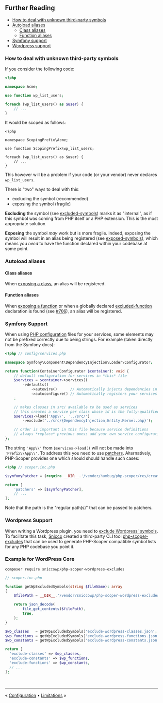## Further Reading

- [How to deal with unknown third-party symbols](#how-to-deal-with-unknown-third-party-symbols)
- [Autoload aliases](#autoload-aliases)
  - [Class aliases](#class-aliases)
  - [Function aliases](#function-aliases)
- [Symfony support](#symfony-support)
- [Wordpress support](#wordpress-support)


### How to deal with unknown third-party symbols

If you consider the following code:

```php
<?php

namespace Acme;

use function wp_list_users;

foreach (wp_list_users() as $user) {
    // ...
}
```

It would be scoped as follows:

```
<?php

namespace ScopingPrefix\Acme;

use function ScopingPrefix\wp_list_users;

foreach (wp_list_users() as $user) {
    // ...
}
```

This however will be a problem if your code (or your vendor) never declares
`wp_list_users`.

There is "two" ways to deal with this:

- excluding the symbol (recommended)
- exposing the symbol (fragile)

**Excluding** the symbol (see [excluded-symbols]) marks it as "internal", as if this
symbol was coming from PHP itself or a PHP extension. This is the most appropriate
solution.

**Exposing** the symbol _may_ work but is more fragile. Indeed, exposing the
symbol will result in an alias being registered (see [exposed-symbols]), which
means you _need_ to have the function declared within your codebase at some point.


### Autoload aliases

#### Class aliases

When [exposing a class], an alias will be registered.

#### Function aliases

When [exposing a function] or when a globally declared [excluded-function]
declaration is found (see [#706]), an alias will be registered.


### Symfony Support

When using [PHP configuration][symfony-php-config] files for your services, some elements may not be prefixed correctly
due to being strings. For example (taken directly from the Symfony docs):

```php
<?php // config/services.php

namespace Symfony\Component\DependencyInjection\Loader\Configurator;

return function(ContainerConfigurator $container): void {
    // default configuration for services in *this* file
    $services = $container->services()
        ->defaults()
            ->autowire()      // Automatically injects dependencies in your services.
            ->autoconfigure() // Automatically registers your services as commands, event subscribers, etc.
    ;

    // makes classes in src/ available to be used as services
    // this creates a service per class whose id is the fully-qualified class name
    $services->load('App\\', '../src/')
        ->exclude('../src/{DependencyInjection,Entity,Kernel.php}');

    // order is important in this file because service definitions
    // always *replace* previous ones; add your own service configuration below
};
```

The string `'App\\'` from `$services->load()` will not be made into `'Prefix\\App\\'`. To address this
you need to use [patchers]. Alternatively, PHP-Scoper provides one which should should handle such cases:

```php
<?php // scoper.inc.php

$symfonyPatcher = (require __DIR__.'/vendor/humbug/php-scoper/res/create-symfony-php-services-patcher.php')('config/services.php');

return [
    'patchers' => [$symfonyPatcher],
    // ...
];
```

Note that the path is the "regular path(s)" that can be passed to patchers.


### Wordpress Support

When writing a Wordpress plugin, you need to [exclude Wordpress' symbols](#excluded-symbols). To facilitate
this task, [Snicco] created a third-party CLI tool [php-scoper-excludes] that can be used to generate
PHP-Scoper compatible symbol lists for any PHP codebase you point it.

### Example for WordPress Core

```shell
composer require sniccowp/php-scoper-wordpress-excludes
```

```php
// scoper.inc.php

function getWpExcludedSymbols(string $fileName): array
{
    $filePath = __DIR__.'/vendor/sniccowp/php-scoper-wordpress-excludes/generated/'.$fileName;

    return json_decode(
        file_get_contents($filePath),
        true,
    );
}

$wp_classes   = getWpExcludedSymbols('exclude-wordpress-classes.json';
$wp_functions = getWpExcludedSymbols('exclude-wordpress-functions.json';
$wp_constants = getWpExcludedSymbols('exclude-wordpress-constants.json';

return [
  'exclude-classes' => $wp_classes,
  'exclude-constants' => $wp_functions,
  'exclude-functions' => $wp_constants,
  // ...
];
```


<br />
<hr />

« [Configuration](configuration.md#configuration) • [Limitations](limitations.md#limitations) »

[excluded-function]: configuration.md#excluded-symbols
[excluded-symbols]: configuration.md#excluded-symbols
[excluding a function]: configuration.md#excluded-symbols
[exposed-symbols]: configuration.md#exposed-symbols
[exposing a class]: configuration.md#exposing-classes
[exposing a function]: configuration.md#exposing-functions
[#706]: https://github.com/humbug/php-scoper/pull/706
[Snicco]: https://github.com/snicco
[symfony-php-config]: https://symfony.com/doc/current/service_container.html#explicitly-configuring-services-and-arguments
[patchers]: ./configuration.md#patchers
[php-scoper-excludes]: https://github.com/snicco/php-scoper-excludes
